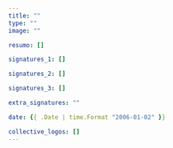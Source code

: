 ```yaml
---
title: ""
type: ""
image: ""

resumo: []

signatures_1: []

signatures_2: []

signatures_3: []

extra_signatures: ""

date: {{ .Date | time.Format "2006-01-02" }}

collective_logos: []
---
```

